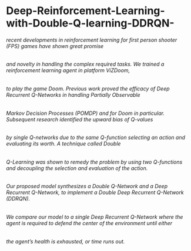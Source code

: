 # Deep-Reinforcement-Learning-with-Double-Q-learning-DDRQN-
###### recent developments in reinforcement learning for first person shooter (FPS) games have shown great promise
###### and novelty in handling the complex required tasks. We trained a reinforcement learning agent in platform ViZDoom, 
###### to play the game Doom. Previous work proved the efficacy of Deep Recurrent Q-Networks in handling Partially Observable 
###### Markov Decision Processes (POMDP) and for Doom in particular. Subsequent research identified the upward bias of Q-values 
###### by single Q-networks due to the same Q-function selecting an action and evaluating its worth. A technique called Double 
###### Q-Learning was shown to remedy the problem by using two Q-functions and decoupling the selection and evaluation of the action. 
###### Our proposed model synthesizes a Double Q-Network and a Deep Recurrent Q-Network, to implement a Double Deep Recurrent Q-Network (DDRQN).
###### We compare our model to a single Deep Recurrent Q-Network where the agent is required to defend the center of the environment until either 
###### the agent’s health is exhausted, or time runs out.

